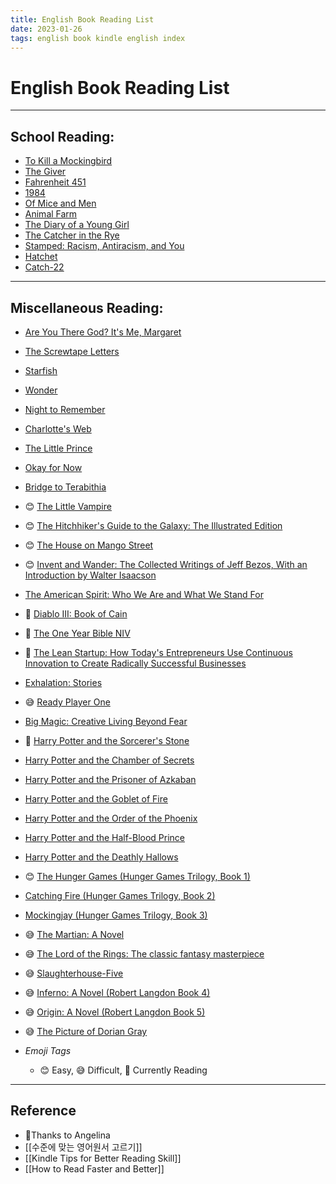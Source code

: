 ```yaml
---
title: English Book Reading List
date: 2023-01-26
tags: english book kindle english index
---
```


# English Book Reading List

---

## School Reading:

- [To Kill a Mockingbird](https://a.co/d/5vajZ4N) 
- [The Giver](https://a.co/d/9XQE6Eg)
- [Fahrenheit 451](https://a.co/d/3W6SHab=)
- [1984](https://a.co/d/3ozzMBx)
- [Of Mice and Men](https://a.co/d/1b73S5n)
- [Animal Farm](https://a.co/d/dAVsKYk)
- [The Diary of a Young Girl](https://a.co/d/dCuvkWv)
- [The Catcher in the Rye](https://a.co/d/dYncAjn)
- [Stamped: Racism, Antiracism, and You](https://a.co/d/bXhAXRm)
- [Hatchet](https://a.co/d/8zN4R3H)
- [Catch-22](https://a.co/d/fzkrBSz)

---

## Miscellaneous Reading:

- [Are You There God? It's Me, Margaret](https://a.co/d/9q4Rj6q)
- [The Screwtape Letters](https://a.co/d/bB2mrHE)
- [Starfish](https://a.co/d/cQk1OE1)
- [Wonder](https://a.co/d/08mHtad)
- [Night to Remember](https://a.co/d/i121W4T)
- [Charlotte's Web](https://a.co/d/dB5fVEm)
- [The Little Prince](https://a.co/d/bTf0BDL) 
- [Okay for Now](https://a.co/d/4Q2oPh1)
- [Bridge to Terabithia](https://a.co/d/fnVvP9i)
- 😊 [The Little Vampire](https://a.co/d/1j0t2Wu) 
- 😊 [The Hitchhiker's Guide to the Galaxy: The Illustrated Edition](https://a.co/d/7ELmhVL)  
- 😊 [The House on Mango Street](https://a.co/d/8KxNNQh) 
- 😊 [Invent and Wander: The Collected Writings of Jeff Bezos, With an Introduction by Walter Isaacson](https://a.co/d/iWC9ih0) 
- [The American Spirit: Who We Are and What We Stand For](https://a.co/d/9NgbHm2)
- 📗 [Diablo III: Book of Cain](https://a.co/d/3fYZ2EA)
- 📗 [The One Year Bible NIV](https://a.co/d/aswO1I1)
- 📗 [The Lean Startup: How Today's Entrepreneurs Use Continuous Innovation to Create Radically Successful Businesses](https://a.co/d/2C2ibMi)
- [Exhalation: Stories](https://a.co/d/6AXDr1b)
- 😅 [Ready Player One](https://a.co/d/amegqsl)
- [Big Magic: Creative Living Beyond Fear](https://a.co/d/0lGxmdX)
- 📗 [Harry Potter and the Sorcerer's Stone](https://a.co/d/by2O8Bx)
- [Harry Potter and the Chamber of Secrets](https://a.co/d/byvrRad)
- [Harry Potter and the Prisoner of Azkaban](https://a.co/d/5CBLanD)
- [Harry Potter and the Goblet of Fire](https://a.co/d/aC6dF9U)
- [Harry Potter and the Order of the Phoenix](https://a.co/d/iPjtkCj)
- [Harry Potter and the Half-Blood Prince](https://a.co/d/gtODvKT)
- [Harry Potter and the Deathly Hallows](https://a.co/d/1aMt2Io)
- 😊 [The Hunger Games (Hunger Games Trilogy, Book 1)](https://a.co/d/dB7KpiO)
- [Catching Fire (Hunger Games Trilogy, Book 2)](https://a.co/d/3NhIEZf)
- [Mockingjay (Hunger Games Trilogy, Book 3)](https://a.co/d/ewGvv2b)
- 😅 [The Martian: A Novel](https://a.co/d/8rVRMvt)
- 😅 [The Lord of the Rings: The classic fantasy masterpiece](https://a.co/d/b2ufjIo)
- 😅 [Slaughterhouse-Five](https://a.co/d/f6E9AJa)
- 😅 [Inferno: A Novel (Robert Langdon Book 4)](https://a.co/d/4k205zz)
- 😅 [Origin: A Novel (Robert Langdon Book 5)](https://a.co/d/3sJymqW)
- 😅 [The Picture of Dorian Gray](https://a.co/d/e4ROtqB)

- *Emoji Tags*
	- 😊 Easy, 😅 Difficult, 📗 Currently Reading

---

## Reference
- Thanks to Angelina
- [[수준에 맞는 영어원서 고르기]]
- [[Kindle Tips for Better Reading Skill]]
- [[How to Read Faster and Better]]